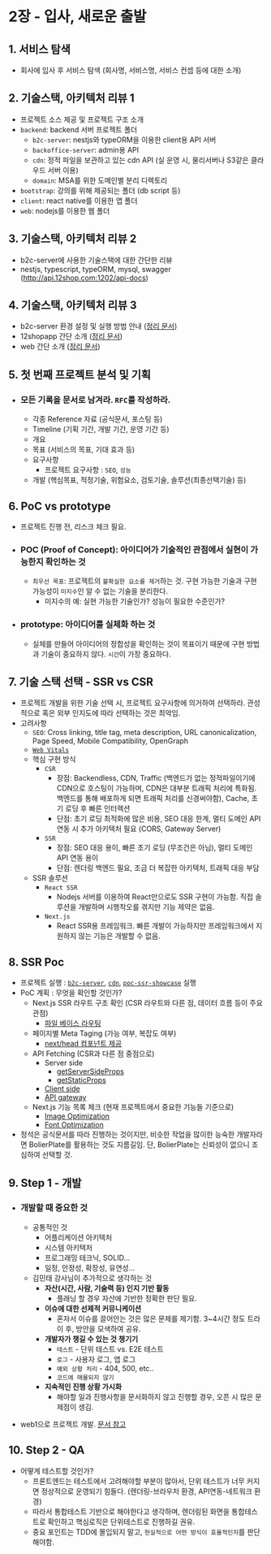 # 2장 - 입사, 새로운 출발

## 1. 서비스 탐색

- 회사에 입사 후 서비스 탐색 (회사명, 서비스명, 서비스 컨셉 등에 대한 소개)

## 2. 기술스택, 아키텍처 리뷰 1

- 프로젝트 소스 제공 및 프로젝트 구조 소개
- `backend`: backend 서버 프로젝트 폴더
  - `b2c-server`: nestjs와 typeORM을 이용한 client용 API 서버
  - `backoffice-server`: admin용 API
  - `cdn`: 정적 파일을 보관하고 있는 cdn API (실 운영 시, 물리서버나 S3같은 클라우드 서버 이용)
  - `domain`: MSA를 위한 도메인별 분리 디렉토리
- `bootstrap`: 강의를 위해 제공되는 폴더 (db script 등)
- `client`: react native를 이용한 앱 폴더
- `web`: nodejs를 이용한 웹 폴더

## 3. 기술스택, 아키텍처 리뷰 2

- b2c-server에 사용한 기술스택에 대한 간단한 리뷰
- nestjs, typescript, typeORM, mysql, swagger (http://api.12shop.com:1202/api-docs)

## 4. 기술스택, 아키텍처 리뷰 3

- b2c-server 환경 설정 및 실행 방법 안내 ([정리 문서](./projects/b2c-server.md))
- 12shopapp 간단 소개 ([정리 문서](./projects/12shopapp.md))
- web 간단 소개 ([정리 문서](./projects/web.md))

## 5. 첫 번째 프로젝트 분석 및 기획

- ### 모든 기록을 문서로 남겨라. `RFC`를 작성하라.
  - 각종 Reference 자료 (공식문서, 포스팅 등)
  - Timeline (기획 기간, 개발 기간, 운영 기간 등)
  - 개요
  - 목표 (서비스의 목표, 기대 효과 등)
  - 요구사항
    - 프로젝트 요구사항 : `SEO`, `성능`
  - 개발 (핵심목표, 적정기술, 위험요소, 검토기술, 솔루션(최종선택기술) 등)

## 6. PoC vs prototype

- 프로젝트 진행 전, 리스크 체크 필요.
- ### POC (Proof of Concept): 아이디어가 기술적인 관점에서 실현이 가능한지 확인하는 것
  - `최우선 목표`: 프로젝트의 `불확실한 요소를 제거`하는 것. 구현 가능한 기술과 구현 가능성이 `미지수`인 알 수 없는 기술을 분리한다.
    - 미지수의 예: 실현 가능한 기술인가? 성능이 필요한 수준인가?
- ### prototype: 아이디어를 실체화 하는 것
  - 실체를 만들어 아이디어의 정합성을 확인하는 것이 목표이기 때문에 구현 방법과 기술이 중요하지 않다. `시간`이 가장 중요하다.

## 7. 기술 스택 선택 - SSR vs CSR
  - 프로젝트 개발을 위한 기술 선택 시, 프로젝트 요구사항에 의거하여 선택하라. 관성적으로 혹은 외부 인지도에 따라 선택하는 것은 최악임.
  - 고려사항
    - `SEO`: Cross linking, title tag, meta description, URL canonicalization, Page Speed, Mobile Compatibility, OpenGraph
    - [`Web Vitals`](https://web.dev/i18n/ko/vitals)
    - 핵심 구현 방식
      - `CSR`
        - 장점: Backendless, CDN, Traffic (백엔드가 없는 정적파일이기에 CDN으로 호스팅이 가능하며, CDN은 대부분 트래픽 처리에 특화됨. 백엔드를 통해 배포하게 되면 트래픽 처리를 신경써야함), Cache, 초기 로딩 후 빠른 인터렉션
        - 단점: 초기 로딩 최적화에 많은 비용, SEO 대응 한계, 멀티 도메인 API 연동 시 추가 아키텍처 필요 (CORS, Gateway Server)
      - `SSR`
        - 장점: SEO 대응 용이, 빠른 초기 로딩 (무조건은 아님), 멀티 도메인 API 연동 용이
        - 단점: 렌더링 백엔드 필요, 조금 더 복잡한 아키텍처, 트래픽 대응 부담
    - SSR 솔루션
      - `React SSR`
        - Nodejs 서버를 이용하여 React만으로도 SSR 구현이 가능함. 직접 솔루션을 개발하며 시행착오를 겪지만 기능 제약은 없음.
      - `Next.js`
        - React SSR용 프레임워크. 빠른 개발이 가능하지만 프레임워크에서 지원하지 않는 기능은 개발할 수 없음.

## 8. SSR Poc
  - 프로젝트 실행 : [`b2c-server`](./projects/b2c-server.md), [`cdn`](./projects/cdn.md), [`poc-ssr-showcase`](./projects/poc-ssr-showcase.md) 실행
  - PoC 계획 : 무엇을 확인할 것인가?
    - Next.js SSR 라우트 구조 확인 (CSR 라우트와 다른 점, 데이터 흐름 등이 주요 관점)
      - [파일 베이스 라우팅](http://nextjs.org/docs/routing/introduction)
    - 페이지별 Meta Taging (가능 여부, 복잡도 여부)
      - [next/head 컴포넌트 제공](http://nextjs.org/docs/api-reference/next/head)
    - API Fetching (CSR과 다른 점 중점으로)
      - Server side
        - [getServerSideProps](https://nextjs.org/docs/basic-features/data-fetching/get-server-side-props)
        - [getStaticProps](https://nextjs.org/docs/basic-features/data-fetching/get-static-props)
      - [Client side](https://nextjs.org/docs/basic-features/data-fetching/client-side)
      - [API gateway](https://nextjs.org/docs/api-routes/introduction)
    - Next.js 기능 목록 체크 (현재 프로젝트에서 중요한 기능들 기준으로)
      - [Image Optimization](https://nextjs.org/docs/basic-features/image-optimization)
      - [Font Optimization](https://nextjs.org/docs/basic-features/font-optimization)
  - 정석은 공식문서를 따라 진행하는 것이지만, 비슷한 작업을 많이한 능숙한 개발자라면 BolierPlate를 활용하는 것도 지름길임. 단, BolierPlate는 신뢰성이 없으니 조심하여 선택할 것.

## 9. Step 1 - 개발
  - ### 개발할 때 중요한 것
    - 공통적인 것
      - 어플리케이션 아키텍처
      - 시스템 아키텍처
      - 프로그래밍 테크닉, SOLID...
      - 일정, 안정성, 확장성, 유연성...
    - 김민태 강사님이 추가적으로 생각하는 것
      - **자산(시간, 사람, 기술력 등) 인지 기반 활동**
        - 플래닝 할 경우 자산에 기반한 정확한 판단 필요.
      - **이슈에 대한 선제적 커뮤니케이션**
        - 혼자서 이슈를 끌어안는 것은 많은 문제를 제기함. 3~4시간 정도 트라이 후, 방안을 모색하여 공유.
      - **개발자가 챙길 수 있는 것 챙기기**
        - `테스트` - 단위 테스트 vs. E2E 테스트
        - `로그` - 사용자 로그, 앱 로그
        - `예외 상황 처리` - 404, 500, etc..
        - `코드에 매몰되지 않기`
      - **지속적인 진행 상황 가시화**
        - 해야할 일과 진행사항을 문서화하지 않고 진행할 경우, 오픈 시 많은 문제점이 생김.

  - web1으로 프로젝트 개발. [문서 참고](./projects/web.md)

## 10. Step 2 - QA
  - 어떻게 테스트할 것인가?
    - 프론트엔드는 테스트에서 고려해야할 부분이 많아서, 단위 테스트가 너무 커지면 정상적으로 운영되기 힘들다. (렌더링-브라우저 환경, API연동-네트워크 환경)
    - 따라서 통합테스트 기반으로 해야한다고 생각하며, 렌더링된 화면을 통합테스트로 확인하고 핵심로직은 단위테스트로 진행하길 권유.
    - 중요 포인트는 TDD에 몰입되지 말고, `현실적으로 어떤 방식이 효율적인지`를 판단해야함.
